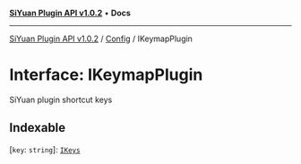 [**SiYuan Plugin API v1.0.2**](../../../README.md) • **Docs**

---

[SiYuan Plugin API v1.0.2](../../../README.md) / [Config](../README.md) / IKeymapPlugin

# Interface: IKeymapPlugin

SiYuan plugin shortcut keys

## Indexable

\[`key`: `string`\]: [`IKeys`](IKeys.md)
